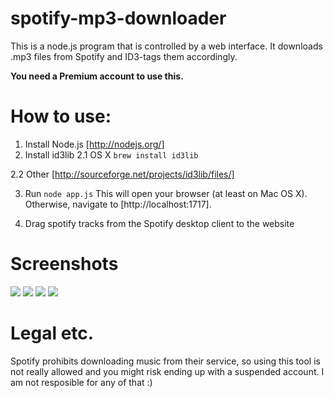 spotify-mp3-downloader
======================

This is a node.js program that is controlled by a web interface. It downloads .mp3 files from Spotify and ID3-tags them accordingly.

**You need a Premium account to use this.**

# How to use:

1. Install Node.js [http://nodejs.org/]
2. Install id3lib
2.1 OS X
`brew install id3lib`

2.2 Other
[http://sourceforge.net/projects/id3lib/files/]

3. Run `node app.js`
This will open your browser (at least on Mac OS X). Otherwise, navigate to [http://localhost:1717].

4. Drag spotify tracks from the Spotify desktop client to the website

# Screenshots
![](http://i.imgur.com/4jSZ7HX.png)
![](http://i.imgur.com/z976IIY.png)
![](http://i.imgur.com/xGZPkIV.png)
![](http://i.imgur.com/7uSE4ns.png)


# Legal etc.
Spotify prohibits downloading music from their service, so using this tool is not really allowed and you might risk ending up with a suspended account. I am not resposible for any of that :)

